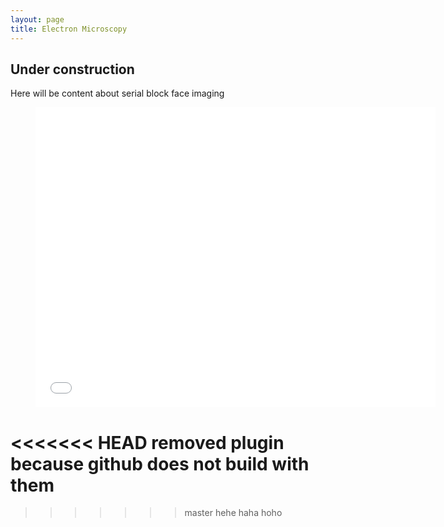 ```yaml
---
layout: page
title: Electron Microscopy
---
```


## Under construction ##

Here will be content about serial block face imaging 

<div class="video"> <figure> <iframe width="640" height="480" src="//www.youtube.com/embed/prFohBWIdQg" frameborder="0" allowfullscreen></iframe> </figure> </div>

<<<<<<< HEAD
removed plugin because github does not build with them
=======
>>>>>>> master
hehe haha hoho